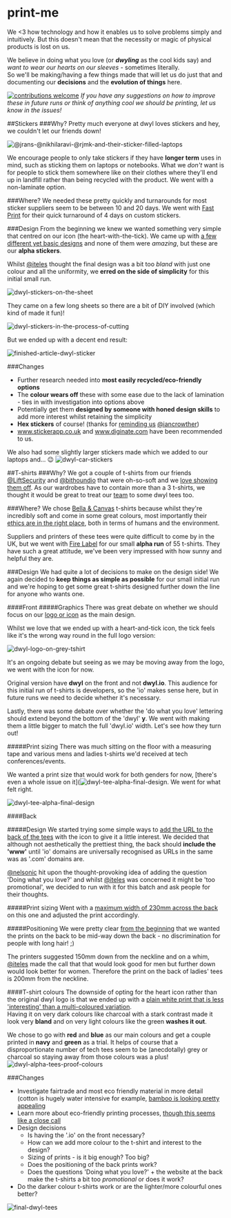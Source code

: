 # print-me
We <3 how technology and how it enables us to solve problems simply and intuitively. But this doesn't mean that the necessity or magic of physical products is lost on us.    

We believe in doing what you love (or _**dwyling**_ as the cool kids say) and _want to wear our hearts on our sleeves_ - sometimes literally.    
So we'll be making/having a few things made that will let us do just that and documenting our **decisions** and the **evolution of things** here.

[![contributions welcome](https://img.shields.io/badge/contributions-welcome-brightgreen.svg?style=flat)](https://github.com/dwyl/print-me/issues) _If you have any suggestions on how to improve these in future runs or think of anything cool we *should* be printing, let us know in the issues!_

##Stickers
###Why?
Pretty much everyone at dwyl loves stickers and hey, we couldn't let our friends down!

![@jrans-@nikhilaravi-@rjmk-and-their-sticker-filled-laptops](https://cloud.githubusercontent.com/assets/4185328/8397354/6a1bffec-1dc0-11e5-8c3a-3c228f1fa0e6.jpg)

We encourage people to only take stickers if they have **longer term** uses in mind, such as sticking them on laptops or notebooks. What we _don't_ want is for people to stick them somewhere like on their clothes where they'll end up in landfill rather than being recycled with the product. We went with a non-laminate option.

###Where?
We needed these pretty quickly and turnarounds for most sticker suppliers seem to be between 10 and 20 days. We went with [Fast Print](http://www.fastprint.co.uk/adhesive-stickers-labels/gloss-stickers.html) for their quick turnaround of 4 days on custom stickers.

###Design
From the beginning we knew we wanted something very simple that centred on our icon (the heart-with-the-tick). We came up with [a few different yet basic designs](https://github.com/dwyl/start-here/issues/17) and none of them were _amazing_, but these are our **alpha stickers**.    

Whilst [@iteles](http://www.github.com/iteles) thought the final design was a bit too _bland_ with just one colour and all the uniformity, we **erred on the side of simplicity** for this initial small run.

![dwyl-stickers-on-the-sheet](https://cloud.githubusercontent.com/assets/4185328/8397528/9a12179e-1dc6-11e5-82a2-94a24edf24a8.jpg)

They came on a few long sheets so there are a bit of DIY involved (which kind of made it fun)!    

![dwyl-stickers-in-the-process-of-cutting](https://cloud.githubusercontent.com/assets/4185328/8397977/b1b08d76-1dd6-11e5-8433-ea88775151a4.jpg)

But we ended up with a decent end result:

![finished-article-dwyl-sticker](https://cloud.githubusercontent.com/assets/4185328/8397526/99f6dfa6-1dc6-11e5-96a2-4df9c7cf3764.jpg)


###Changes
+ Further research needed into **most easily recycled/eco-friendly options**
+ The **colour wears off** these with some ease due to the lack of lamination - ties in with investigation into options above
+ Potentially get them **designed by someone with honed design skills** to add more interest whilst retaining the simplicity
+ **Hex stickers** of course! (thanks for [reminding us](https://github.com/dwyl/start-here/issues/17#issuecomment-116333887) [@iancrowther](http://www.github.com/iancrowther))
+ www.stickerapp.co.uk and www.diginate.com have been recommended to us.

We also had some slightly larger stickers made which we added to our laptops and... :wink:
![dwyl-car-stickers](https://cloud.githubusercontent.com/assets/4185328/9695986/53f0f260-5360-11e5-86d0-bd86b9a65051.jpg)



##T-shirts
###Why?
We got a couple of t-shirts from our friends [@LiftSecurity](https://twitter.com/liftsecurity) and [@bithoundio](https://twitter.com/bithoundio) that were oh-so-soft and we [love showing them off](https://twitter.com/iteles/status/611945513424957440). As our wardrobes have to contain more than a 3 t-shirts, we thought it would be great to treat our [team](https://github.com/orgs/dwyl/teams/doers) to some dwyl tees too.

###Where?
We chose [Bella & Canvas](http://www.bellacanvas.com/about-us) t-shirts because whilst they're incredibly soft and come in some great colours, most importantly their [ethics are in the right place](http://www.bellacanvas.com/responsible-ts), both in terms of humans and the environment.    

Suppliers and printers of these tees were quite difficult to come by in the UK, but we went with [Fire Label](http://www.firelabel.co.uk/) for our small **alpha run** of 55 t-shirts. They have such a great attitude, we've been very impressed with how sunny and helpful they are.

###Design
We had quite a lot of decisions to make on the design side! We again decided to **keep things as simple as possible** for our small initial run and we're hoping to get some great t-shirts designed further down the line for anyone who wants one.

####Front
#####Graphics
There was great debate on whether we should focus on our [logo or icon](https://github.com/dwyl/print-me/issues/1) as the main design.    

Whilst we love that we ended up with a heart-and-tick icon, the tick feels like it's the wrong way round in the full logo version:

![dwyl-logo-on-grey-tshirt](https://cloud.githubusercontent.com/assets/194400/8124340/b133b0e2-10d1-11e5-8cec-02e05c606bdd.png)

It's an ongoing debate but seeing as we may be moving away from the logo, we went with the icon for now.

Original version have **dwyl** on the front and not **dwyl.io**. This audience for this initial run of t-shirts is developers, so the 'io' makes sense here, but in future runs we need to decide whether it's necessary.

Lastly, there was some debate over whether the 'do what you love' lettering should extend beyond the bottom of the 'dwyl' **y**. We went with making them a little bigger to match the full 'dwyl.io' width. Let's see how they turn out!


#####Print sizing
There was much sitting on the floor with a measuring tape and various mens and ladies t-shirts we'd received at tech conferences/events.

We wanted a print size that would work for both genders for now, [there's even a whole issue on it](![dwyl-tee-alpha-final-design](https://cloud.githubusercontent.com/assets/4185328/8434968/9c38dbc6-1f46-11e5-99a4-391017e6414a.jpg). We went for what felt right.

![dwyl-tee-alpha-final-design](https://cloud.githubusercontent.com/assets/4185328/8434968/9c38dbc6-1f46-11e5-99a4-391017e6414a.jpg)

####Back

#####Design
We started trying some simple ways to [add the URL to the back of the tees](https://github.com/dwyl/print-me/issues/3) with the icon to give it a little interest. We decided that although not aesthetically the prettiest thing, the back should **include the 'www'** until 'io' domains are universally recognised as URLs in the same was as '.com' domains are.

[@nelsonic](http://www.github.com/) hit upon the thought-provoking idea of adding the question 'Doing what you love?' and whilst [@iteles](http://www.github.com/iteles) was concerned it might be 'too promotional', we decided to run with it for this batch and ask people for their thoughts.

#####Print sizing
Went with a [maximum width of 230mm across the back](https://github.com/dwyl/print-me/issues/5) on this one and adjusted the print accordingly.

#####Positioning
We were pretty clear [from the beginning](https://github.com/dwyl/print-me/issues/3) that we wanted the prints on the back to be mid-way down the back - no discrimination for people with long hair! ;)

The printers suggested 150mm down from the neckline and on a whim, [@iteles](http://www.github.com/iteles) made the call that that would look good for men but further down would look better for women. Therefore the print on the back of ladies' tees is 200mm from the neckline.

####T-shirt colours
The downside of opting for the heart icon rather than the original dwyl logo is that we ended up with a [plain white print that is less 'interesting' than a multi-coloured variation](https://github.com/dwyl/print-me/issues/1).    
Having it on very dark colours like charcoal with a stark contrast made it look very **bland** and on very light colours like the green **washes it out**.    

We chose to go with **red** and **blue** as our main colours and get a couple printed in **navy** and **green** as a trial. It helps of course that a disproportionate number of tech tees seem to be (anecdotally) grey or charcoal so staying away from those colours was a plus!
![dwyl-alpha-tees-proof-colours](https://cloud.githubusercontent.com/assets/4185328/8435680/9c5ad006-1f4a-11e5-87d6-10b22e3e4d55.png)

###Changes
+ Investigate fairtrade and most eco friendly material in more detail (cotton is hugely water intensive for example, [bamboo is looking pretty appealing](http://bambooclothing.co.uk/good_for_the_environment.html)
+ Learn more about eco-friendly printing processes, [though this seems like a close call](https://rapanuiclothing.com/eco-friendly-screen-printing/)
+ Design decisions
    + Is having the '.io' on the front necessary?
    + How can we add more colour to the t-shirt and interest to the design? 
    + Sizing of prints - is it big enough? Too big?
    + Does the positioning of the back prints work?
    + Does the questions 'Doing what you love?' + the website at the back make the t-shirts a bit too _promotional_ or does it work? 
+ Do the darker colour t-shirts work or are the lighter/more colourful ones better?

![final-dwyl-tees](https://cloud.githubusercontent.com/assets/4185328/9695982/429a6636-5360-11e5-885b-92e7fa21ff32.jpg)